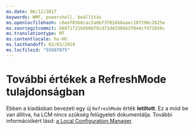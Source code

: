 ```yaml
---
ms.date: 06/12/2017
keywords: WMF, powershell, beállítás
ms.openlocfilehash: c6eef03b6cac5a0bf37016b8aaec18f296c2625e
ms.sourcegitcommit: b6871f21bd666f9cd71dd336bb3f844cf472b56c
ms.translationtype: MT
ms.contentlocale: hu-HU
ms.lasthandoff: 02/03/2019
ms.locfileid: "55687075"
---
```

# <a name="additional-value-for-refreshmode-property"></a>További értékek a RefreshMode tulajdonságban

Ebben a kiadásban bevezeti egy új `RefreshMode` érték **letiltott**. Ez a mód be van állítva, ha LCM nincs szükség felügyeleti dokumentálja. További információkért lásd: [a Local Configuration Manager](https://msdn.microsoft.com/powershell/dsc/metaconfig).
